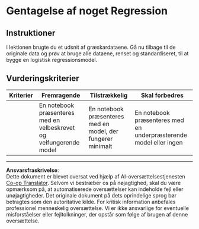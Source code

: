 <!--
CO_OP_TRANSLATOR_METADATA:
{
  "original_hash": "8af40209a41494068c1f42b14c0b450d",
  "translation_date": "2025-09-04T23:34:19+00:00",
  "source_file": "2-Regression/4-Logistic/assignment.md",
  "language_code": "da"
}
-->
# Gentagelse af noget Regression

## Instruktioner

I lektionen brugte du et udsnit af græskardataene. Gå nu tilbage til de originale data og prøv at bruge alle dataene, renset og standardiseret, til at bygge en logistisk regressionsmodel.

## Vurderingskriterier

| Kriterier | Fremragende                                                            | Tilstrækkelig                                                | Skal forbedres                                              |
| --------- | ---------------------------------------------------------------------- | ------------------------------------------------------------ | ----------------------------------------------------------- |
|           | En notebook præsenteres med en velbeskrevet og velfungerende model     | En notebook præsenteres med en model, der fungerer minimalt  | En notebook præsenteres med en underpræsterende model eller ingen |

---

**Ansvarsfraskrivelse**:  
Dette dokument er blevet oversat ved hjælp af AI-oversættelsestjenesten [Co-op Translator](https://github.com/Azure/co-op-translator). Selvom vi bestræber os på nøjagtighed, skal du være opmærksom på, at automatiserede oversættelser kan indeholde fejl eller unøjagtigheder. Det originale dokument på dets oprindelige sprog bør betragtes som den autoritative kilde. For kritisk information anbefales professionel menneskelig oversættelse. Vi er ikke ansvarlige for eventuelle misforståelser eller fejltolkninger, der opstår som følge af brugen af denne oversættelse.